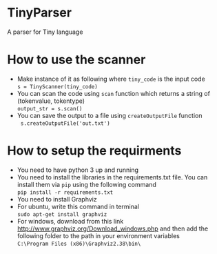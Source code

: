 # TinyParser
A parser for Tiny language

# How to use the scanner
- Make instance of it as following where `tiny_code` is the input code <br>
`s = TinyScanner(tiny_code)`
- You can scan the code using `scan` function which returns a string of (tokenvalue, tokentype)<br>
`output_str = s.scan()`
- You can save the output to a file using `createOutputFile` function<br>
` s.createOutputFile('out.txt')`

# How to setup the requirments
- You need to have python 3 up and running
- You need to install the libraries in the requirements.txt file. You can install them via `pip` using the following command<br>
`pip install -r requirements.txt`
- You need to install Graphviz
- For ubuntu, write this command in terminal<br>
`sudo apt-get install graphviz`
- For windows, download from this link<br>
http://www.graphviz.org/Download_windows.php
and then add the following folder to the path in your environment variables<br>
`C:\Program Files (x86)\Graphviz2.38\bin\`

